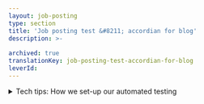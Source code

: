 ```yaml
---
layout: job-posting
type: section
title: 'Job posting test &#8211; accordian for blog'
description: >-
  
archived: true
translationKey: job-posting-test-accordian-for-blog
leverId: 
---
```



<details class="wp-block-cds-snc-accordion"><summary>Tech tips: How we set-up our automated testing</summary>
<ol>
<li><strong>Set up automated tests to catch accessibility issues; it reduces manual work and increases the team’s capacity for professional and product growth.</strong></li>
</ol>



<p>For our automated testing, we rely heavily on the open-source <a href="https://www.deque.com/axe/">Axe accessibility testing engine</a>. Axe integrates seamlessly with <a href="https://github.com/cds-snc/platform-forms-client/tree/develop/cypress">our Cypress testing suite</a>, allowing us to test web pages exactly as people would interact with them. If we didn’t have an automation set up to catch these issues, it would add a lot of manual work for our developers and reduce their capacity to grow the product.</p>



<p>2. <strong>Use an accessibility linter to identify issues as you’re writing code (it’s like spell check). This saves time re-writing.</strong></p>



<p>We don’t solely rely on Axe’s engine for our automated testing. We also leverage tools that try to identify issues as we write our application code, saving us time re-writing after testing (because we caught the issues in advance).&nbsp;</p>



<p>For example, we use the <a href="https://github.com/jsx-eslint/eslint-plugin-jsx-a11y">jsx-a11y ESLint plugin</a> to help identify issues as we build our web application. Some of our developers also go a step further and use the <a href="https://marketplace.visualstudio.com/items?itemName=deque-systems.vscode-axe-linter">Axe Accessibility Linter</a> (it’s like spell check but for accessibility issues) as an extension in VSCode, which can provide accessibility linting for HTML, Angular, React, Markdown, and Vue.</p>



<p>3. <strong>Set-up your accessibility test file and add a few lines of code (step-by-step instructions for both are below).</strong></p>



<p>To set-up the file used for running automated tests, you need to add software packages to your existing development dependencies (the other software packages used in development work, not just testing ones). Add them using a package manager – it keeps track of all the software on your computer, so you can use the new testing packages in your automation.</p>



<p>Here’s how (step-by-step):</p>



<ol>
<li>Using the yarn or npm package managers, search and add these software packages to your development dependencies: cypress, axe-core, and cypress-axe.</li>



<li>Add one simple configuration line in Cypress itself: import “cypress-axe”;<img decoding="async" loading="lazy" width="260" height="59" class="wp-image-828" style="width: 150px" src="https://articles.alpha.canada.ca/uploads/sites/25/2023/02/test-accordian-image.png" alt=""></li>



<li>Configure your Axe options in your test file (read <a href="https://www.deque.com/axe/core-documentation/api-documentation/#options-parameter">Axe’s API documentation</a> for guidance).</li>
</ol>
</details>

